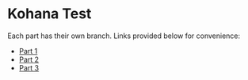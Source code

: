 # Kohana Test

Each part has their own branch.  Links provided below for convenience:
* [Part 1](https://github.com/tailsx/kohanatest/tree/Part1)
* [Part 2](https://github.com/tailsx/kohanatest/tree/Part2)
* [Part 3](https://github.com/tailsx/kohanatest/tree/Part3)
